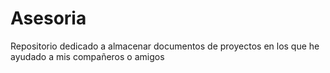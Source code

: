 # Asesoria
Repositorio dedicado a almacenar documentos de proyectos en los que he ayudado a mis compañeros o amigos
